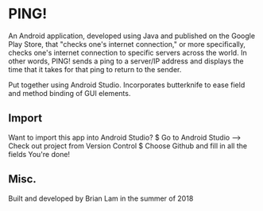 # PING!

An Android application, developed using Java and published on the Google Play Store, that "checks one's internet connection," or more specifically, checks one's internet connection to specific servers across the world. In other words, PING! sends a ping to a server/IP address and displays the time that it takes for that ping to return to the sender.

Put together using Android Studio.
Incorporates butterknife to ease field and method binding of GUI elements.

## Import
Want to import this app into Android Studio?
$ Go to Android Studio --> Check out project from Version Control
$ Choose Github and fill in all the fields
You're done!

## Misc.
Built and developed by Brian Lam in the summer of 2018
